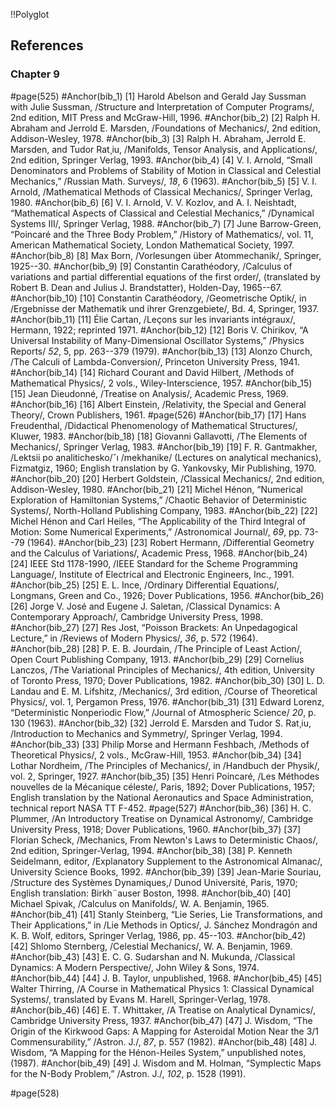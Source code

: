 !!Polyglot
## References
### Chapter 9 

#page(525)
#Anchor(bib_1)
[1] Harold Abelson and Gerald Jay Sussman with Julie Sussman, /Structure and Interpretation of Computer Programs/, 2nd edition, MIT Press and McGraw-Hill, 1996.
#Anchor(bib_2)
[2] Ralph H. Abraham and Jerrold E. Marsden, /Foundations of Mechanics/, 2nd edition, Addison-Wesley, 1978.
#Anchor(bib_3)
[3] Ralph H. Abraham, Jerrold E. Marsden, and Tudor Rat¸iu, /Manifolds, Tensor Analysis, and Applications/, 2nd edition, Springer Verlag, 1993.
#Anchor(bib_4)
[4] V. I. Arnold, “Small Denominators and Problems of Stability of Motion in Classical and Celestial Mechanics,” /Russian Math. Surveys/, *18*, 6 (1963).
#Anchor(bib_5)
[5] V. I. Arnold, /Mathematical Methods of Classical Mechanics/, Springer Verlag, 1980.
#Anchor(bib_6)
[6] V. I. Arnold, V. V. Kozlov, and A. I. Neishtadt, “Mathematical Aspects of Classical and Celestial Mechanics,” /Dynamical Systems III/, Springer Verlag, 1988.
#Anchor(bib_7)
[7] June Barrow-Green, “Poincaré and the Three Body Problem,” /History of Mathematics/, vol. 11, American Mathematical Society, London Mathematical Society, 1997.
#Anchor(bib_8)
[8] Max Born, /Vorlesungen über Atommechanik/, Springer, 1925--30.
#Anchor(bib_9)
[9] Constantin Carathéodory, /Calculus of variations and partial differential equations of the first order/, (translated by Robert B. Dean and Julius J. Brandstatter), Holden-Day, 1965--67.
#Anchor(bib_10)
[10] Constantin Carathéodory, /Geometrische Optik/, in /Ergebnisse der Mathematik und ihrer Grenzgebiete/, Bd. 4, Springer, 1937.
#Anchor(bib_11)
[11] Élie Cartan, /Leçons sur les invariants intégraux/, Hermann, 1922; reprinted 1971.
#Anchor(bib_12)
[12] Boris V. Chirikov, “A Universal Instability of Many-Dimensional Oscillator Systems,” /Physics Reports/ *52*, 5, pp. 263--379 (1979).
#Anchor(bib_13)
[13] Alonzo Church, /The Calculi of Lambda-Conversion/, Princeton University Press, 1941.
#Anchor(bib_14)
[14] Richard Courant and David Hilbert, /Methods of Mathematical Physics/, 2 vols., Wiley-Interscience, 1957.
#Anchor(bib_15)
[15] Jean Dieudonné, /Treatise on Analysis/, Academic Press, 1969.
#Anchor(bib_16)
[16] Albert Einstein, /Relativity, the Special and General Theory/, Crown Publishers, 1961.
#page(526) #Anchor(bib_17)
[17] Hans Freudenthal, /Didactical Phenomenology of Mathematical Structures/, Kluwer, 1983.
#Anchor(bib_18)
[18] Giovanni Gallavotti, /The Elements of Mechanics/, Springer Verlag, 1983.
#Anchor(bib_19)
[19] F. R. Gantmakher, /Lektsii po analitichesko/ˇı /mekhanike/ (Lectures on analytical mechanics), Fizmatgiz, 1960; English translation by G. Yankovsky, Mir Publishing, 1970.
#Anchor(bib_20)
[20] Herbert Goldstein, /Classical Mechanics/, 2nd edition, Addison-Wesley, 1980.
#Anchor(bib_21)
[21] Michel Hénon, “Numerical Exploration of Hamiltonian Systems,” /Chaotic Behavior of Deterministic Systems/, North-Holland Publishing Company, 1983.
#Anchor(bib_22)
[22] Michel Hénon and Carl Heiles, “The Applicability of the Third Integral of Motion: Some Numerical Experiments,” /Astronomical Journal/, *69*, pp. 73--79 (1964).
#Anchor(bib_23)
[23] Robert Hermann, /Differential Geometry and the Calculus of Variations/, Academic Press, 1968.
#Anchor(bib_24)
[24] IEEE Std 1178-1990, /IEEE Standard for the Scheme Programming Language/, Institute of Electrical and Electronic Engineers, Inc., 1991.
#Anchor(bib_25)
[25] E. L. Ince, /Ordinary Differential Equations/, Longmans, Green and Co., 1926; Dover Publications, 1956.
#Anchor(bib_26)
[26] Jorge V. José and Eugene J. Saletan, /Classical Dynamics: A Contemporary Approach/, Cambridge University Press, 1998.
#Anchor(bib_27)
[27] Res Jost, “Poisson Brackets: An Unpedagogical Lecture,” in /Reviews of Modern Physics/, *36*, p. 572 (1964).
#Anchor(bib_28)
[28] P. E. B. Jourdain, /The Principle of Least Action/, Open Court Publishing Company, 1913.
#Anchor(bib_29)
[29] Cornelius Lanczos, /The Variational Principles of Mechanics/, 4th edition, University of Toronto Press, 1970; Dover Publications, 1982.
#Anchor(bib_30)
[30] L. D. Landau and E. M. Lifshitz, /Mechanics/, 3rd edition, /Course of Theoretical Physics/, vol. 1, Pergamon Press, 1976.
#Anchor(bib_31)
[31] Edward Lorenz, “Deterministic Nonperiodic Flow,” /Journal of Atmospheric Science/ *20*, p. 130 (1963).
#Anchor(bib_32)
[32] Jerrold E. Marsden and Tudor S. Rat¸iu, /Introduction to Mechanics and Symmetry/, Springer Verlag, 1994.
#Anchor(bib_33)
[33] Philip Morse and Hermann Feshbach, /Methods of Theoretical Physics/, 2 vols., McGraw-Hill, 1953.
#Anchor(bib_34)
[34] Lothar Nordheim, /The Principles of Mechanics/, in /Handbuch der Physik/, vol. 2, Springer, 1927.
#Anchor(bib_35)
[35] Henri Poincaré, /Les Méthodes nouvelles de la Mécanique céleste/, Paris, 1892; Dover Publications, 1957; English translation by the National Aeronautics and Space Administration, technical report NASA TT F-452.
#page(527) #Anchor(bib_36)
[36] H. C. Plummer, /An Introductory Treatise on Dynamical Astronomy/, Cambridge University Press, 1918; Dover Publications, 1960.
#Anchor(bib_37)
[37] Florian Scheck, /Mechanics, From Newton's Laws to Deterministic Chaos/, 2nd edition, Springer-Verlag, 1994.
#Anchor(bib_38)
[38] P. Kenneth Seidelmann, editor, /Explanatory Supplement to the Astronomical Almanac/, University Science Books, 1992.
#Anchor(bib_39)
[39] Jean-Marie Souriau, /Structure des Systèmes Dynamiques,/ Dunod Université, Paris, 1970; English translation: Birkh¨auser Boston, 1998.
#Anchor(bib_40)
[40] Michael Spivak, /Calculus on Manifolds/, W. A. Benjamin, 1965.
#Anchor(bib_41)
[41] Stanly Steinberg, “Lie Series, Lie Transformations, and Their Applications,” in /Lie Methods in Optics/, J. Sánchez Mondragón and K. B. Wolf, editors, Springer Verlag, 1986, pp. 45--103.
#Anchor(bib_42)
[42] Shlomo Sternberg, /Celestial Mechanics/, W. A. Benjamin, 1969.
#Anchor(bib_43)
[43] E. C. G. Sudarshan and N. Mukunda, /Classical Dynamics: A Modern Perspective/, John Wiley & Sons, 1974.
#Anchor(bib_44)
[44] J. B. Taylor, unpublished, 1968.
#Anchor(bib_45)
[45] Walter Thirring, /A Course in Mathematical Physics 1: Classical Dynamical Systems/, translated by Evans M. Harell, Springer-Verlag, 1978.
#Anchor(bib_46)
[46] E. T. Whittaker, /A Treatise on Analytical Dynamics/, Cambridge University Press, 1937.
#Anchor(bib_47)
[47] J. Wisdom, “The Origin of the Kirkwood Gaps: A Mapping for Asteroidal Motion Near the 3/1 Commensurability,” /Astron. J./, *87*, p. 557 (1982).
#Anchor(bib_48)
[48] J. Wisdom, “A Mapping for the Hénon-Heiles System,” unpublished notes, (1987).
#Anchor(bib_49)
[49] J. Wisdom and M. Holman, “Symplectic Maps for the N-Body Problem,” /Astron. J./, *102*, p. 1528 (1991).

#page(528) 